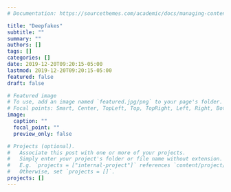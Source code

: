 ```yaml
---
# Documentation: https://sourcethemes.com/academic/docs/managing-content/

title: "Deepfakes"
subtitle: ""
summary: ""
authors: []
tags: []
categories: []
date: 2019-12-20T09:20:15-05:00
lastmod: 2019-12-20T09:20:15-05:00
featured: false
draft: false

# Featured image
# To use, add an image named `featured.jpg/png` to your page's folder.
# Focal points: Smart, Center, TopLeft, Top, TopRight, Left, Right, BottomLeft, Bottom, BottomRight.
image:
  caption: ""
  focal_point: ""
  preview_only: false

# Projects (optional).
#   Associate this post with one or more of your projects.
#   Simply enter your project's folder or file name without extension.
#   E.g. `projects = ["internal-project"]` references `content/project/deep-learning/index.md`.
#   Otherwise, set `projects = []`.
projects: []
---
```

